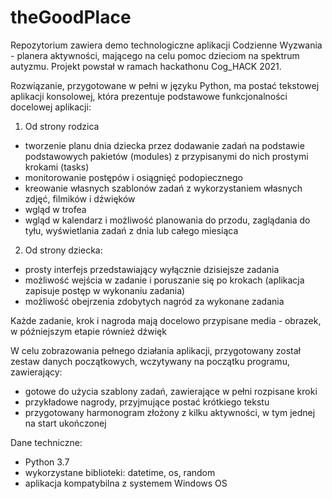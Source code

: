 # theGoodPlace
Repozytorium zawiera demo technologiczne aplikacji Codzienne Wyzwania - planera aktywności, mającego na celu pomoc dzieciom na spektrum autyzmu. Projekt powstał w ramach hackathonu Cog_HACK 2021.

Rozwiązanie, przygotowane w pełni w języku Python, ma postać tekstowej aplikacji konsolowej, która prezentuje podstawowe funkcjonalności docelowej aplikacji:
1. Od strony rodzica
  - tworzenie planu dnia dziecka przez dodawanie zadań na podstawie podstawowych pakietów (modules) z przypisanymi do nich prostymi krokami (tasks)
  - monitorowanie postępów i osiągnięć podopiecznego 
  - kreowanie własnych szablonów zadań z wykorzystaniem własnych zdjęć, filmików i dźwięków
  - wgląd w trofea
  - wgląd w kalendarz i możliwość planowania do przodu, zaglądania do tyłu, wyświetlania zadań z dnia lub całego miesiąca
2. Od strony dziecka:
  - prosty interfejs przedstawiający wyłącznie dzisiejsze zadania
  - możliwość wejścia w zadanie i poruszanie się po krokach (aplikacja zapisuje postęp w wykonaniu zadania)
  - możliwość obejrzenia zdobytych nagród za wykonane zadania

Każde zadanie, krok i nagroda mają docelowo przypisane media - obrazek, w późniejszym etapie również dźwięk

W celu zobrazowania pełnego działania aplikacji, przygotowany został zestaw danych początkowych, wczytywany na początku programu, zawierający:
- gotowe do użycia szablony zadań, zawierające w pełni rozpisane kroki
- przykładowe nagrody, przyjmujące postać krótkiego tekstu
- przygotowany harmonogram złożony z kilku aktywności, w tym jednej na start ukończonej

Dane techniczne:
- Python 3.7
- wykorzystane biblioteki: datetime, os, random
- aplikacja kompatybilna z systemem Windows OS
